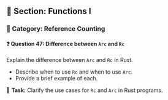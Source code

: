 ## 📘 Section: Functions I  
### 🔹 Category: Reference Counting  
#### ❓ Question 47: Difference between `Arc` and `Rc`

Explain the difference between `Arc` and `Rc` in Rust.

- Describe when to use `Rc` and when to use `Arc`.
- Provide a brief example of each.

🔧 **Task:** Clarify the use cases for `Rc` and `Arc` in Rust programs.
